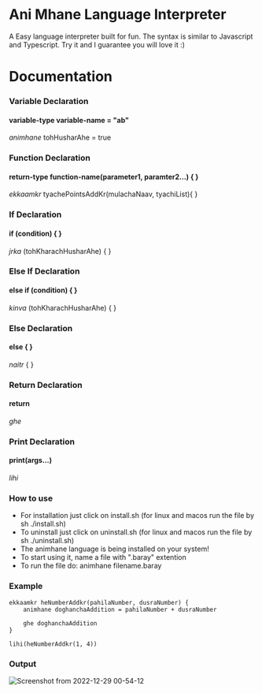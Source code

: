 # Ani Mhane Language Interpreter

A Easy language interpreter built for fun. The syntax is similar to Javascript and Typescript.
Try it and I guarantee you will love it :)

# Documentation

### Variable Declaration

#### variable-type variable-name = "ab"

_animhane_ tohHusharAhe = true

### Function Declaration

#### return-type function-name(parameter1, paramter2...) { }

_ekkaamkr_ tyachePointsAddKr(mulachaNaav, tyachiList){ }

### If Declaration

#### if (condition) { }

_jrka_ (tohKharachHusharAhe) { }

### Else If Declaration

#### else if (condition) { }

_kinva_ (tohKharachHusharAhe) { }

### Else Declaration

#### else { }

_naitr_ { }

### Return Declaration

#### return

_ghe_

### Print Declaration

#### print(args...)

_lihi_

### How to use

- For installation just click on install.sh (for linux and macos run the file by sh ./install.sh)
- To uninstall just click on uninstall.sh (for linux and macos run the file by sh ./uninstall.sh)
- The animhane language is being installed on your system!
- To start using it, name a file with ".baray" extention
- To run the file do: animhane filename.baray

### Example

```
ekkaamkr heNumberAddkr(pahilaNumber, dusraNumber) {
    animhane doghanchaAddition = pahilaNumber + dusraNumber

    ghe doghanchaAddition
}

lihi(heNumberAddkr(1, 4))
```

### Output
![Screenshot from 2022-12-29 00-54-12](https://user-images.githubusercontent.com/70565774/209915110-27c456df-0b24-4e2c-989d-70607dd04194.png)
